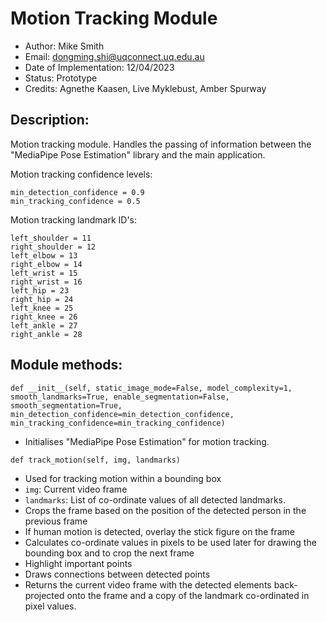 # Motion Tracking Module
- Author: Mike Smith
- Email: dongming.shi@uqconnect.uq.edu.au
- Date of Implementation: 12/04/2023
- Status: Prototype
- Credits: Agnethe Kaasen, Live Myklebust, Amber Spurway

## Description:

Motion tracking module. Handles the passing of information between the "MediaPipe Pose Estimation" library and the main application.

Motion tracking confidence levels:
```
min_detection_confidence = 0.9
min_tracking_confidence = 0.5
```

Motion tracking landmark ID's:
```
left_shoulder = 11
right_shoulder = 12
left_elbow = 13
right_elbow = 14
left_wrist = 15
right_wrist = 16
left_hip = 23
right_hip = 24
left_knee = 25
right_knee = 26
left_ankle = 27
right_ankle = 28
```

## Module methods:

`def __init__(self,
        static_image_mode=False,
        model_complexity=1,
        smooth_landmarks=True,
        enable_segmentation=False,
        smooth_segmentation=True,
        min_detection_confidence=min_detection_confidence,
        min_tracking_confidence=min_tracking_confidence)`
- Initialises "MediaPipe Pose Estimation" for motion tracking.

`def track_motion(self, img, landmarks)`
- Used for tracking motion within a bounding box
- `img`: Current video frame
- `landmarks`: List of co-ordinate values of all detected landmarks.
- Crops the frame based on the position of the detected person in the previous frame
- If human motion is detected, overlay the stick figure on the frame
- Calculates co-ordinate values in pixels to be used later for drawing the bounding box and to crop the next frame
- Highlight important points
- Draws connections between detected points
- Returns the current video frame with the detected elements back-projected onto the frame and a copy of the landmark co-ordinated in pixel values.